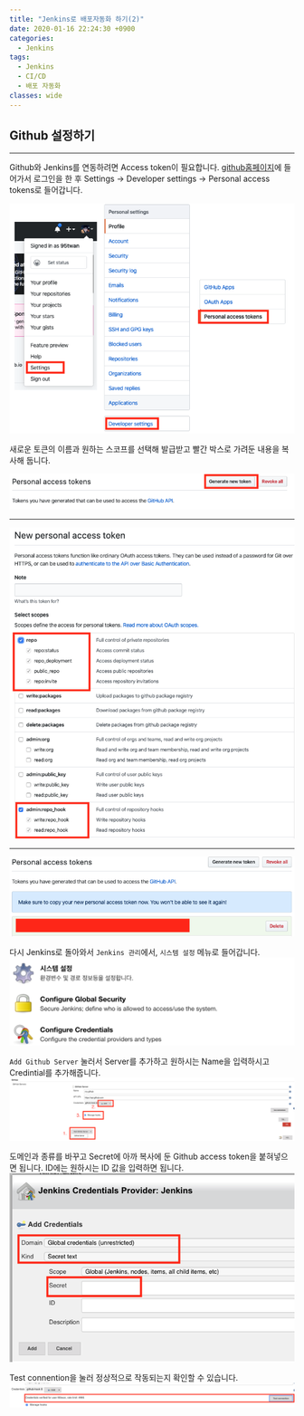 ```yaml
---
title: "Jenkins로 배포자동화 하기(2)"
date: 2020-01-16 22:24:30 +0900
categories:
  - Jenkins
tags:
  - Jenkins
  - CI/CD
  - 배포 자동화
classes: wide
---
```


## Github 설정하기
- - - -
Github와 Jenkins를 연동하려면 Access token이 필요합니다.
[github홈페이지](https://github.com/)에 들어가서 로그인을 한 후
Settings -> Developer settings -> Personal access tokens로 들어갑니다.

![](/assets/images/Jenkins_start_2-01.png)   

새로운 토큰의 이름과 원하는 스코프를 선택해 발급받고
빨간 박스로 가려둔 내용을 복사해 둡니다.

![](/assets/images/Jenkins_start_2-02.png)
- - -
![](/assets/images/Jenkins_start_2-03.png)
- - -
![](/assets/images/Jenkins_start_2-04.png)

다시 Jenkins로 돌아와서 `Jenkins 관리`에서, `시스템 설정` 메뉴로 들어갑니다.
![](/assets/images/Jenkins_start_2-05.png)

`Add Github Server` 눌러서 Server를 추가하고 원하시는 Name을 입력하시고 Credintial를 추가해줍니다.
![](/assets/images/Jenkins_start_2-06.png)

도메인과 종류를 바꾸고 Secret에 아까 복사에 둔 Github access token을 붙혀넣으면 됩니다.
ID에는 원하시는 ID 값을 입력하면 됩니다.
![](/assets/images/Jenkins_start_2-07.png)

Test connention을 눌러 정상적으로 작동되는지 확인할 수 있습니다.
![](/assets/images/Jenkins_start_2-08.png)